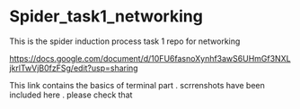 # Spider_task1_networking
This is the spider induction process task 1 repo for networking


https://docs.google.com/document/d/10FU6fasnoXynhf3awS6UHmGf3NXLjkrlTwVjB0fzFSg/edit?usp=sharing

This link contains the basics of terminal part . scrrenshots have been included here . please check that
